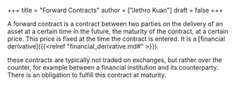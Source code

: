 +++
title = "Forward Contracts"
author = ["Jethro Kuan"]
draft = false
+++

A forward contract is a contract between two parties on the delivery of an asset
at a certain time in the future, the maturity of the contract, at a certain
price. This price is fixed at the time the contract is entered. It is a
[financial derivative]({{<relref "financial_derivative.md#" >}}).

these contracts are typically not traded on exchanges, but rather over the
counter, for example between a financial institution and its counterparty. There
is an obligation to fulfill this contract at maturity.